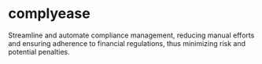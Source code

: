 # complyease
Streamline and automate compliance management, reducing manual efforts and ensuring adherence to financial regulations, thus minimizing risk and potential penalties.
